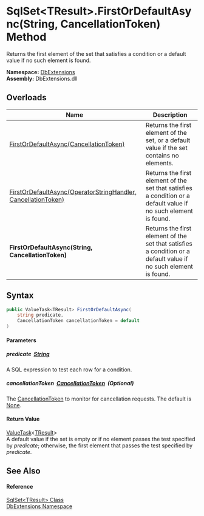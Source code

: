 SqlSet&lt;TResult>.FirstOrDefaultAsync(String, CancellationToken) Method
========================================================================
Returns the first element of the set that satisfies a condition or a default value if no such element is found.
  
**Namespace:** [DbExtensions][1]  
**Assembly:** DbExtensions.dll

Overloads
---------

| Name                                                               | Description                                                                                                     |
| ------------------------------------------------------------------ | --------------------------------------------------------------------------------------------------------------- |
| [FirstOrDefaultAsync(CancellationToken)][2]                        | Returns the first element of the set, or a default value if the set contains no elements.                       |
| [FirstOrDefaultAsync(OperatorStringHandler, CancellationToken)][3] | Returns the first element of the set that satisfies a condition or a default value if no such element is found. |
| **FirstOrDefaultAsync(String, CancellationToken)**                 | Returns the first element of the set that satisfies a condition or a default value if no such element is found. |


Syntax
------

```csharp
public ValueTask<TResult> FirstOrDefaultAsync(
	string predicate,
	CancellationToken cancellationToken = default
)
```

#### Parameters

##### *predicate*  [String][4]
A SQL expression to test each row for a condition.

##### *cancellationToken*  [CancellationToken][5]  (Optional)
The [CancellationToken][5] to monitor for cancellation requests. The default is [None][6].

#### Return Value
[ValueTask][7]&lt;[TResult][8]>  
 A default value if the set is empty or if no element passes the test specified by *predicate*; otherwise, the first element that passes the test specified by *predicate*.

See Also
--------

#### Reference
[SqlSet&lt;TResult> Class][8]  
[DbExtensions Namespace][1]  

[1]: ../README.md
[2]: FirstOrDefaultAsync_2.md
[3]: FirstOrDefaultAsync.md
[4]: https://learn.microsoft.com/dotnet/api/system.string
[5]: https://learn.microsoft.com/dotnet/api/system.threading.cancellationtoken
[6]: https://learn.microsoft.com/dotnet/api/system.threading.cancellationtoken.none
[7]: https://learn.microsoft.com/dotnet/api/system.threading.tasks.valuetask-1
[8]: README.md